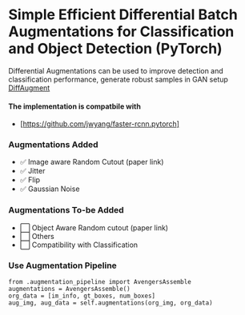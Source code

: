 # Simple Efficient Differential Batch Augmentations for Classification and Object Detection (PyTorch)

Differential Augmentations can be used to improve detection and classification performance, generate robust samples in GAN setup [DiffAugment](\https://arxiv.org/abs/2006.10738)

#### The implementation is compatbile with
* [https://github.com/jwyang/faster-rcnn.pytorch]

### Augmentations Added
- ✅ Image aware Random Cutout (paper link)
- ✅ Jitter
- ✅ Flip
- ✅ Gaussian Noise

### Augmentations To-be Added
- ⬜️ Object Aware Random cutout (paper link)
- ⬜️ Others
- ⬜️ Compatibility with Classification 

### Use Augmentation Pipeline

```
from .augmentation_pipeline import AvengersAssemble
augmentations = AvengersAssemble()
org_data = [im_info, gt_boxes, num_boxes]
aug_img, aug_data = self.augmentations(org_img, org_data)
```
